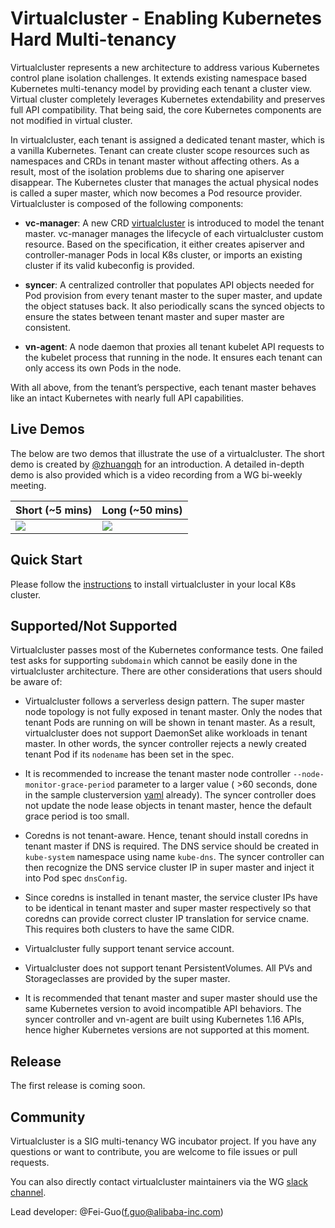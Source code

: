 # Virtualcluster - Enabling Kubernetes Hard Multi-tenancy

Virtualcluster represents a new architecture to address various Kubernetes control plane isolation challenges.
It extends existing namespace based Kubernetes multi-tenancy model by providing each tenant a cluster view.
Virtual cluster completely leverages Kubernetes extendability and preserves full API compatibility.
That being said, the core Kubernetes components are not modified in virtual cluster.

In virtualcluster, each tenant is assigned a dedicated tenant master, which is a vanilla Kubernetes.
Tenant can create cluster scope resources such as namespaces and CRDs in tenant master without affecting others.
As a result, most of the isolation problems due to sharing one apiserver disappear.
The Kubernetes cluster that manages the actual physical nodes is called a super master, which now
becomes a Pod resource provider. Virtualcluster is composed of the following components:

- **vc-manager**: A new CRD [virtualcluster](pkg/apis/tenancy/v1alpha1/virtualcluster_types.go) is introduced
to model the tenant master. vc-manager manages the lifecycle of each virtualcluster custom resource.
Based on the specification, it either creates apiserver and controller-manager Pods in local K8s cluster,
or imports an existing cluster if its valid kubeconfig is provided.

- **syncer**: A centralized controller that populates API objects needed for Pod provision from every tenant master
to the super master, and update the object statuses back. It also periodically scans the synced objects to ensure
the states between tenant master and super master are consistent.

- **vn-agent**: A node daemon that proxies all tenant kubelet API requests to the kubelet process that running
in the node. It ensures each tenant can only access its own Pods in the node.

With all above, from the tenant’s perspective, each tenant master behaves like an intact Kubernetes with nearly
full API capabilities.

## Live Demos

The below are two demos that illustrate the use of a virtualcluster.
The short demo is created by [@zhuangqh](https://github.com/zhuangqh) for an introduction. A
detailed in-depth demo is also provided which is a video recording from a WG bi-weekly meeting.

Short (~5 mins) | Long (~50 mins) 
--- | --- 
[![](http://img.youtube.com/vi/QvpNehTNRyk/0.jpg)](http://www.youtube.com/watch?v=QvpNehTNRyk "vc-demo-short") | [![](http://img.youtube.com/vi/Kow00IEUbAA/0.jpg)](http://www.youtube.com/watch?v=Kow00IEUbAA "vc-demo-long")

## Quick Start

Please follow the [instructions](./doc/demo.md) to install virtualcluster in your local K8s cluster.

## Supported/Not Supported

Virtualcluster passes most of the Kubernetes conformance tests. One failed test asks for supporting
`subdomain` which cannot be easily done in the virtualcluster architecture. There are other considerations
that users should be aware of:

- Virtualcluster follows a serverless design pattern. The super master node topology is not fully exposed in
tenant master. Only the nodes that tenant Pods are running on will be shown in tenant master. As a result,
virtualcluster does not support DaemonSet alike workloads in tenant master. In other words, the syncer controller
rejects a newly created tenant Pod if its `nodename` has been set in the spec.

- It is recommended to increase the tenant master node controller `--node-monitor-grace-period` parameter to a larger value
( >60 seconds, done in the sample clusterversion [yaml](config/sampleswithspec/clusterversion_v1_nodeport.yaml) already).
The syncer controller does not update the node lease objects in tenant master,
hence the default grace period is too small.

- Coredns is not tenant-aware. Hence, tenant should install coredns in tenant master if DNS is required. 
The DNS service should be created in `kube-system` namespace using name `kube-dns`. The syncer controller can then
recognize the DNS service cluster IP in super master and inject it into Pod spec `dnsConfig`.

- Since coredns is installed in tenant master, the service cluster IPs have to be identical in tenant
master and super master respectively so that coredns can provide correct cluster IP translation for service cname.
This requires both clusters to have the same CIDR.

- Virtualcluster fully support tenant service account.

- Virtualcluster does not support tenant PersistentVolumes. All PVs and Storageclasses are provided by the super master.

- It is recommended that tenant master and super master should use the same Kubernetes version to avoid
incompatible API behaviors. The syncer controller and vn-agent are built using Kubernetes 1.16 APIs, hence
higher Kubernetes versions are not supported at this moment.

## Release

The first release is coming soon.

## Community
Virtualcluster is a SIG multi-tenancy WG incubator project.
If you have any questions or want to contribute, you are welcome to file issues or pull requests.

You can also directly contact virtualcluster maintainers via the WG [slack channel](https://kubernetes.slack.com/messages/wg-multitenancy).

Lead developer: @Fei-Guo(f.guo@alibaba-inc.com)
